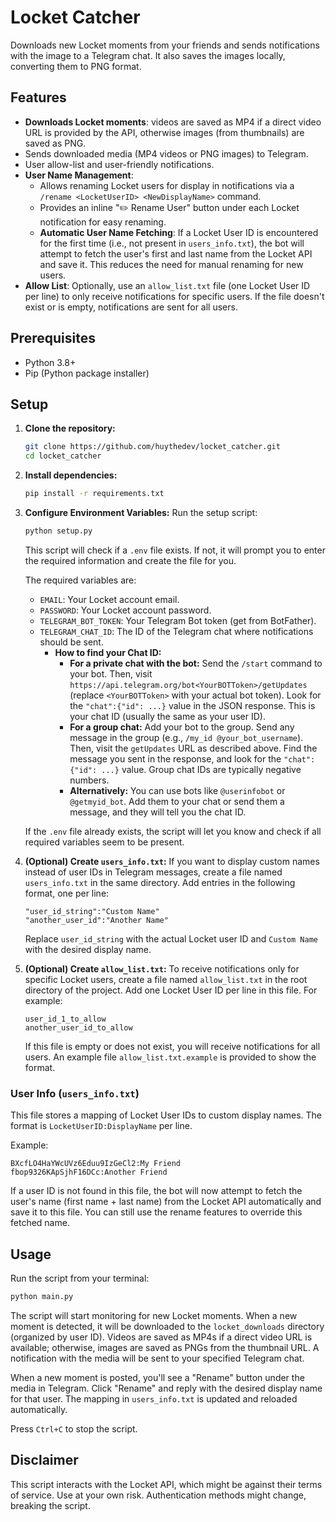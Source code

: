 # Locket Catcher

Downloads new Locket moments from your friends and sends notifications with the image to a Telegram chat. It also saves the images locally, converting them to PNG format.

## Features

*   **Downloads Locket moments**: videos are saved as MP4 if a direct video URL is provided by the API, otherwise images (from thumbnails) are saved as PNG.
*   Sends downloaded media (MP4 videos or PNG images) to Telegram.
*   User allow-list and user-friendly notifications.
*   **User Name Management**:
    *   Allows renaming Locket users for display in notifications via a `/rename <LocketUserID> <NewDisplayName>` command.
    *   Provides an inline "✏️ Rename User" button under each Locket notification for easy renaming.
    *   **Automatic User Name Fetching**: If a Locket User ID is encountered for the first time (i.e., not present in `users_info.txt`), the bot will attempt to fetch the user's first and last name from the Locket API and save it. This reduces the need for manual renaming for new users.
*   **Allow List**: Optionally, use an `allow_list.txt` file (one Locket User ID per line) to only receive notifications for specific users. If the file doesn't exist or is empty, notifications are sent for all users.

## Prerequisites

*   Python 3.8+
*   Pip (Python package installer)

## Setup

1.  **Clone the repository:**
    ```bash
    git clone https://github.com/huythedev/locket_catcher.git
    cd locket_catcher
    ```

2.  **Install dependencies:**
    ```bash
    pip install -r requirements.txt
    ```

3.  **Configure Environment Variables:**
    Run the setup script:
    ```bash
    python setup.py
    ```
    This script will check if a `.env` file exists. If not, it will prompt you to enter the required information and create the file for you.

    The required variables are:
    *   `EMAIL`: Your Locket account email.
    *   `PASSWORD`: Your Locket account password.
    *   `TELEGRAM_BOT_TOKEN`: Your Telegram Bot token (get from BotFather).
    *   `TELEGRAM_CHAT_ID`: The ID of the Telegram chat where notifications should be sent.
        *   **How to find your Chat ID:**
            *   **For a private chat with the bot:** Send the `/start` command to your bot. Then, visit `https://api.telegram.org/bot<YourBOTToken>/getUpdates` (replace `<YourBOTToken>` with your actual bot token). Look for the `"chat":{"id": ...}` value in the JSON response. This is your chat ID (usually the same as your user ID).
            *   **For a group chat:** Add your bot to the group. Send any message in the group (e.g., `/my_id @your_bot_username`). Then, visit the `getUpdates` URL as described above. Find the message you sent in the response, and look for the `"chat":{"id": ...}` value. Group chat IDs are typically negative numbers.
            *   **Alternatively:** You can use bots like `@userinfobot` or `@getmyid_bot`. Add them to your chat or send them a message, and they will tell you the chat ID.

    If the `.env` file already exists, the script will let you know and check if all required variables seem to be present.

4.  **(Optional) Create `users_info.txt`:**
    If you want to display custom names instead of user IDs in Telegram messages, create a file named `users_info.txt` in the same directory. Add entries in the following format, one per line:
    ```
    "user_id_string":"Custom Name"
    "another_user_id":"Another Name"
    ```
    Replace `user_id_string` with the actual Locket user ID and `Custom Name` with the desired display name.

5.  **(Optional) Create `allow_list.txt`:**
    To receive notifications only for specific Locket users, create a file named `allow_list.txt` in the root directory of the project.
    Add one Locket User ID per line in this file. For example:
    ```
    user_id_1_to_allow
    another_user_id_to_allow
    ```
    If this file is empty or does not exist, you will receive notifications for all users.
    An example file `allow_list.txt.example` is provided to show the format.

### User Info (`users_info.txt`)

This file stores a mapping of Locket User IDs to custom display names. The format is `LocketUserID:DisplayName` per line.

Example:

```
BXcfLO4HaYWcUVz6Eduu9IzGeCl2:My Friend
fbop9326KApSjhF16DCc:Another Friend
```

If a user ID is not found in this file, the bot will now attempt to fetch the user's name (first name + last name) from the Locket API automatically and save it to this file. You can still use the rename features to override this fetched name.

## Usage

Run the script from your terminal:

```bash
python main.py
```

The script will start monitoring for new Locket moments. When a new moment is detected, it will be downloaded to the `locket_downloads` directory (organized by user ID). Videos are saved as MP4s if a direct video URL is available; otherwise, images are saved as PNGs from the thumbnail URL. A notification with the media will be sent to your specified Telegram chat.

When a new moment is posted, you'll see a "Rename" button under the media in Telegram. Click "Rename" and reply with the desired display name for that user. The mapping in `users_info.txt` is updated and reloaded automatically.

Press `Ctrl+C` to stop the script.

## Disclaimer

This script interacts with the Locket API, which might be against their terms of service. Use at your own risk. Authentication methods might change, breaking the script.
